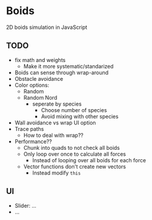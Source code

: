 # Boids

2D boids simulation in JavaScript 


## TODO

- fix math and weights
	- Make it more systematic/standarized
- Boids can sense through wrap-around
- Obstacle avoidance
- Color options:
	- Random
	- Random Nord
		- seperate by species
			- Choose number of species
			- Avoid mixing with other species
- Wall avoidance vs wrap UI option
- Trace paths
    - How to deal with wrap??
- Performance??
	- Chunk into quads to not check all boids
	- Only loop over once to calculate all forces
		- Instead of looping over all boids for each force
    - Vector functions don't create new vectors
        - Instead modify `this`

## UI

- Slider: ...
- ...